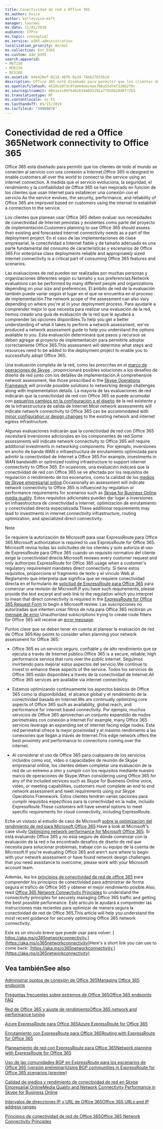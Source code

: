 ```yaml
---
title: Conectividad de red a Office 365
ms.author: kvice
author: kelleyvice-msft
manager: laurawi
ms.date: 11/01/2018
audience: ITPro
ms.topic: conceptual
ms.service: o365-administration
localization_priority: Normal
ms.collection: Ent_O365
ms.custom: Adm_O365
search.appverid:
- MET150
- MOE150
- BCS160
ms.assetid: 64b420ef-0218-48f6-8a34-74bb27633b10
description: Office 365 está diseñado para permitir que los clientes de todo el mundo se conecten al servicio con una conexión a Internet. A medida que el servicio evoluciona, la seguridad, el rendimiento y la confiabilidad de Office 365 se han mejorado en función de los clientes que usan Internet para establecer una conexión con el servicio.
ms.openlocfilehash: 4510cb073c0fde64abc4ee796a55d7ef32662f8c
ms.sourcegitcommit: 08e1e1c09f64926394043291a77856620d6f72b5
ms.translationtype: MT
ms.contentlocale: es-ES
ms.lasthandoff: 05/15/2019
ms.locfileid: "34069876"
---
```

# <a name="network-connectivity-to-office-365"></a><span data-ttu-id="504b0-104">Conectividad de red a Office 365</span><span class="sxs-lookup"><span data-stu-id="504b0-104">Network connectivity to Office 365</span></span>

<span data-ttu-id="504b0-105">Office 365 está diseñado para permitir que los clientes de todo el mundo se conecten al servicio con una conexión a Internet.</span><span class="sxs-lookup"><span data-stu-id="504b0-105">Office 365 is designed to enable customers all over the world to connect to the service using an internet connection.</span></span> <span data-ttu-id="504b0-106">A medida que el servicio evoluciona, la seguridad, el rendimiento y la confiabilidad de Office 365 se han mejorado en función de los clientes que usan Internet para establecer una conexión con el servicio.</span><span class="sxs-lookup"><span data-stu-id="504b0-106">As the service evolves, the security, performance, and reliability of Office 365 are improved based on customers using the internet to establish a connection to the service.</span></span>
  
<span data-ttu-id="504b0-107">Los clientes que planean usar Office 365 deben evaluar sus necesidades de conectividad de Internet previstas y existentes como parte del proyecto de implementación.</span><span class="sxs-lookup"><span data-stu-id="504b0-107">Customers planning to use Office 365 should assess their existing and forecasted internet connectivity needs as a part of the deployment project.</span></span> <span data-ttu-id="504b0-108">En el caso de las implementaciones de clase empresarial, la conectividad a Internet fiable y de tamaño adecuado es una parte fundamental del consumo de características y escenarios de Office 365.</span><span class="sxs-lookup"><span data-stu-id="504b0-108">For enterprise class deployments reliable and appropriately sized internet connectivity is a critical part of consuming Office 365 features and scenarios.</span></span>
  
<span data-ttu-id="504b0-109">Las evaluaciones de red pueden ser realizadas por muchas personas y organizaciones diferentes según su tamaño y sus preferencias.</span><span class="sxs-lookup"><span data-stu-id="504b0-109">Network evaluations can be performed by many different people and organizations depending on your size and preferences.</span></span> <span data-ttu-id="504b0-110">El ámbito de red de la evaluación también puede variar según el lugar en el que se encuentra en el proceso de implementación.</span><span class="sxs-lookup"><span data-stu-id="504b0-110">The network scope of the assessment can also vary depending on where you're at in your deployment process.</span></span> <span data-ttu-id="504b0-111">Para ayudarle a comprender mejor lo que necesita para realizar una evaluación de la red, hemos creado una guía de evaluación de la red que le ayudará a comprender las opciones disponibles.</span><span class="sxs-lookup"><span data-stu-id="504b0-111">To help you get a better understanding of what it takes to perform a network assessment, we've produced a network assessment guide to help you understand the options available to you.</span></span> <span data-ttu-id="504b0-112">Esta evaluación determinará qué pasos y recursos se deben agregar al proyecto de implementación para permitirle adoptar correctamente Office 365.</span><span class="sxs-lookup"><span data-stu-id="504b0-112">This assessment will determine what steps and resources need to be added to the deployment project to enable you to successfully adopt Office 365.</span></span>
  
<span data-ttu-id="504b0-113">Una evaluación completa de la red, como las prescritas en el [marco de operaciones de Skype](https://www.skypeoperationsframework.com/) , proporcionará posibles soluciones a los desafíos de diseño de red junto con los detalles de implementación.</span><span class="sxs-lookup"><span data-stu-id="504b0-113">A comprehensive network assessment, like those prescribed in the [Skype Operations Framework](https://www.skypeoperationsframework.com/) will provide possible solutions to networking design challenges along with implementation details.</span></span> <span data-ttu-id="504b0-114">La mayoría de las evaluaciones de red indicarán que la conectividad de red con Office 365 se puede acomodar con [pequeños cambios en la configuración o el diseño](https://aka.ms/manageo365endpoints) de la red existente y de la infraestructura de salida de Internet.</span><span class="sxs-lookup"><span data-stu-id="504b0-114">Most network assessments will indicate network connectivity to Office 365 can be accommodated with [minor configuration or design changes](https://aka.ms/manageo365endpoints) to the existing network and internet egress infrastructure.</span></span>

<span data-ttu-id="504b0-115">Algunas evaluaciones indicarán que la conectividad de red con Office 365 necesitará inversiones adicionales en los componentes de red.</span><span class="sxs-lookup"><span data-stu-id="504b0-115">Some assessments will indicate network connectivity to Office 365 will require additional investments in networking components.</span></span> <span data-ttu-id="504b0-116">Por ejemplo, inversiones en ancho de banda WAN o infraestructura de enrutamiento optimizada para admitir la conectividad de Internet a Office 365.</span><span class="sxs-lookup"><span data-stu-id="504b0-116">For example, investments in WAN bandwidth or optimized routing infrastructure to support internet connectivity to Office 365.</span></span> <span data-ttu-id="504b0-117">En ocasiones, una evaluación indicará que la conectividad de red con Office 365 se ve afectada por los requisitos de regulación o rendimiento de los escenarios, como la calidad de los [medios de Skype empresarial online](https://support.office.com/article/Media-Quality-and-Network-Connectivity-Performance-in-Skype-for-Business-Online-5fe3e01b-34cf-44e0-b897-b0b2a83f0917).</span><span class="sxs-lookup"><span data-stu-id="504b0-117">Occasionally an assessment will indicate network connectivity to Office 365 is influenced by regulation or performance requirements for scenarios such as [Skype for Business Online media quality](https://support.office.com/article/Media-Quality-and-Network-Connectivity-Performance-in-Skype-for-Business-Online-5fe3e01b-34cf-44e0-b897-b0b2a83f0917).</span></span> <span data-ttu-id="504b0-118">Estos requisitos adicionales pueden dar lugar a inversiones en infraestructura de conectividad a Internet, optimización de enrutamiento y conectividad directa especializada.</span><span class="sxs-lookup"><span data-stu-id="504b0-118">These additional requirements may lead to investments in internet connectivity infrastructure, routing optimization, and specialized direct connectivity.</span></span>
  
> [!NOTE]
> <span data-ttu-id="504b0-119">Se requiere la autorización de Microsoft para usar ExpressRoute para Office 365.</span><span class="sxs-lookup"><span data-stu-id="504b0-119">Microsoft authorization is required to use ExpressRoute for Office 365.</span></span> <span data-ttu-id="504b0-120">Microsoft revisa todas las solicitudes de los clientes y solo autoriza el uso de ExpressRoute para Office 365 cuando un requisito normativo del cliente exige la conectividad directa.</span><span class="sxs-lookup"><span data-stu-id="504b0-120">Microsoft reviews every customer request and only authorizes ExpressRoute for Office 365 usage when a customer's regulatory requirement mandates direct connectivity.</span></span> <span data-ttu-id="504b0-121">Si tiene estos requisitos, proporcione el fragmento de texto y el vínculo Web al Reglamento que interpreta que significa que se requiere conectividad directa en el formulario de [solicitud de ExpressRoute para Office 365](https://aka.ms/O365ERReview) para comenzar una revisión de Microsoft.</span><span class="sxs-lookup"><span data-stu-id="504b0-121">If you have such requirements, please provide the text excerpt and web link to the regulation which you interpret to mean that direct connectivity is required in the [ExpressRoute for Office 365 Request Form](https://aka.ms/O365ERReview) to begin a Microsoft review.</span></span> <span data-ttu-id="504b0-122">Las suscripciones no autorizadas que intenten crear filtros de ruta para Office 365 recibirán un [mensaje de error](https://support.microsoft.com/kb/3181709).</span><span class="sxs-lookup"><span data-stu-id="504b0-122">Unauthorized subscriptions trying to create route filters for Office 365 will receive an [error message](https://support.microsoft.com/kb/3181709).</span></span>
  
<span data-ttu-id="504b0-123">Puntos clave que se deben tener en cuenta al planear la evaluación de red de Office 365:</span><span class="sxs-lookup"><span data-stu-id="504b0-123">Key points to consider when planning your network assessment for Office 365:</span></span>
  
- <span data-ttu-id="504b0-124">Office 365 es un servicio seguro, confiable y de alto rendimiento que se ejecuta a través de Internet público.</span><span class="sxs-lookup"><span data-stu-id="504b0-124">Office 365 is a secure, reliable, high performance service that runs over the public internet.</span></span> <span data-ttu-id="504b0-125">Seguimos invirtiendo para mejorar estos aspectos del servicio.</span><span class="sxs-lookup"><span data-stu-id="504b0-125">We continue to invest to enhance these aspects of the service.</span></span> <span data-ttu-id="504b0-126">Todos los servicios de Office 365 están disponibles a través de la conectividad de Internet.</span><span class="sxs-lookup"><span data-stu-id="504b0-126">All Office 365 services are available via internet connectivity.</span></span>

- <span data-ttu-id="504b0-127">Estamos optimizando continuamente los aspectos básicos de Office 365 como la disponibilidad, el alcance global y el rendimiento de la conectividad basada en Internet.</span><span class="sxs-lookup"><span data-stu-id="504b0-127">We are continually optimizing core aspects of Office 365 such as availability, global reach, and performance for internet based connectivity.</span></span> <span data-ttu-id="504b0-128">Por ejemplo, muchos servicios de Office 365 aprovechan un conjunto expandido de nodos perimetrales con conexión a Internet.</span><span class="sxs-lookup"><span data-stu-id="504b0-128">For example, many Office 365 services leverage an expanding set of internet facing edge nodes.</span></span> <span data-ttu-id="504b0-129">Esta red perimetral ofrece la mejor proximidad y el máximo rendimiento a las conexiones que llegan a través de Internet.</span><span class="sxs-lookup"><span data-stu-id="504b0-129">This edge network offers the best proximity and performance to connections coming over the internet.</span></span>

- <span data-ttu-id="504b0-130">Al considerar el uso de Office 365 para cualquiera de los servicios incluidos como voz, vídeo o capacidades de reunión de Skype empresarial online, los clientes deben completar una evaluación de la red de un extremo a otro y cumplir con los requisitos mediante nuestro marco de operaciones de Skype.</span><span class="sxs-lookup"><span data-stu-id="504b0-130">When considering using Office 365 for any of the included services such as Skype for Business Online voice, video, or meeting capabilities, customers must complete an end to end network assessment and meet requirements using our Skype Operations Framework.</span></span> <span data-ttu-id="504b0-131">Estos clientes tendrán varias opciones para cumplir requisitos específicos para la conectividad en la nube, incluido ExpressRoute.</span><span class="sxs-lookup"><span data-stu-id="504b0-131">These customers will have several options to meet specific requirements for cloud connectivity, including ExpressRoute.</span></span>

<span data-ttu-id="504b0-132">Eche un vistazo al estudio de caso de Microsoft [sobre la optimización del rendimiento de red para Microsoft Office 365](https://msdn.microsoft.com/en-us/library/mt450488.aspx).</span><span class="sxs-lookup"><span data-stu-id="504b0-132">Have a look at Microsoft's case study [Optimizing network performance for Microsoft Office 365](https://msdn.microsoft.com/en-us/library/mt450488.aspx).</span></span> <span data-ttu-id="504b0-133">Si está evaluando Office 365 y no está seguro de dónde comenzar con la evaluación de la red o ha encontrado desafíos de diseño de red que necesita para solucionar problemas, trabaje con su equipo de la cuenta de Microsoft.</span><span class="sxs-lookup"><span data-stu-id="504b0-133">If you're evaluating Office 365 and aren't sure where to begin with your network assessment or have found network design challenges that you need assistance to overcome, please work with your Microsoft account team.</span></span>
  
<span data-ttu-id="504b0-134">Además, lea los [principios de conectividad de red de office 365](https://aka.ms/o365networkingprinciples) para comprender los principios de conectividad para administrar de forma segura el tráfico de Office 365 y obtener el mejor rendimiento posible.</span><span class="sxs-lookup"><span data-stu-id="504b0-134">Also, read [Office 365 Network Connectivity Principles](https://aka.ms/o365networkingprinciples) to understand the connectivity principles for securely managing Office 365 traffic and getting the best possible performance.</span></span> <span data-ttu-id="504b0-135">Este artículo le ayudará a comprender las instrucciones más recientes para optimizar de manera segura la conectividad de red de Office 365.</span><span class="sxs-lookup"><span data-stu-id="504b0-135">This article will help you understand the most recent guidance for securely optimizing Office 365 network connectivity.</span></span>
  
<span data-ttu-id="504b0-136">Este es un vínculo breve que puede usar para volver: [ https://aka.ms/o365networkconnectivity.](https://aka.ms/o365networkconnectivity)</span><span class="sxs-lookup"><span data-stu-id="504b0-136">Here's a short link you can use to come back: [https://aka.ms/o365networkconnectivity.](https://aka.ms/o365networkconnectivity)</span></span>
  
## <a name="see-also"></a><span data-ttu-id="504b0-137">Vea también</span><span class="sxs-lookup"><span data-stu-id="504b0-137">See also</span></span>

[<span data-ttu-id="504b0-138">Administrar puntos de conexión de Office 365</span><span class="sxs-lookup"><span data-stu-id="504b0-138">Managing Office 365 endpoints</span></span>](https://support.office.com/article/99cab9d4-ef59-4207-9f2b-3728eb46bf9a)
  
[<span data-ttu-id="504b0-139">Preguntas frecuentes sobre extremos de Office 365</span><span class="sxs-lookup"><span data-stu-id="504b0-139">Office 365 endpoints FAQ</span></span>](https://support.office.com/article/d4088321-1c89-4b96-9c99-54c75cae2e6d)
  
[<span data-ttu-id="504b0-140">Red de Office 365 y ajuste de rendimiento</span><span class="sxs-lookup"><span data-stu-id="504b0-140">Office 365 network and performance tuning</span></span>](network-planning-and-performance.md)
  
[<span data-ttu-id="504b0-141">Azure ExpressRoute para Office 365</span><span class="sxs-lookup"><span data-stu-id="504b0-141">Azure ExpressRoute for Office 365</span></span>](azure-expressroute.md)
  
[<span data-ttu-id="504b0-142">Enrutamiento con ExpressRoute para Office 365</span><span class="sxs-lookup"><span data-stu-id="504b0-142">Routing with ExpressRoute for Office 365</span></span>](routing-with-expressroute.md)
  
[<span data-ttu-id="504b0-143">Planeamiento de red con ExpressRoute para Office 365</span><span class="sxs-lookup"><span data-stu-id="504b0-143">Network planning with ExpressRoute for Office 365</span></span>](network-planning-with-expressroute.md)
  
[<span data-ttu-id="504b0-144">Uso de las comunidades BGP en ExpressRoute para los escenarios de Office 365 (versión preliminar)</span><span class="sxs-lookup"><span data-stu-id="504b0-144">Using BGP communities in ExpressRoute for Office 365 scenarios (preview)</span></span>](bgp-communities-in-expressroute.md)
  
[<span data-ttu-id="504b0-145">Calidad de medios y rendimiento de conectividad de red en Skype Empresarial Online</span><span class="sxs-lookup"><span data-stu-id="504b0-145">Media Quality and Network Connectivity Performance in Skype for Business Online</span></span>](https://support.office.com/article/5fe3e01b-34cf-44e0-b897-b0b2a83f0917)
  
[<span data-ttu-id="504b0-146">Intervalos de direcciones IP y URL de Office 365</span><span class="sxs-lookup"><span data-stu-id="504b0-146">Office 365 URLs and IP address ranges</span></span>](https://support.office.com/article/8548a211-3fe7-47cb-abb1-355ea5aa88a2)
  
[<span data-ttu-id="504b0-147">Principios de conectividad de red de Office 365</span><span class="sxs-lookup"><span data-stu-id="504b0-147">Office 365 Network Connectivity Principles</span></span>](https://aka.ms/o365networkingprinciples)
